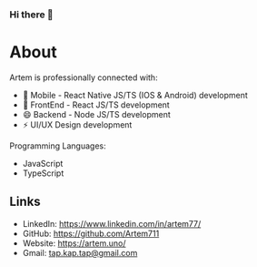 ### Hi there 👋

# About

Artem is professionally connected with:
- 🔭 Mobile - React Native JS/TS (IOS & Android) development
- 🌱 FrontEnd - React JS/TS development
- 😄 Backend - Node JS/TS development
- ⚡ UI/UX Design development

Programming Languages: 
 - JavaScript
 - TypeScript

## Links
- LinkedIn: https://www.linkedin.com/in/artem77/
- GitHub: https://github.com/Artem711
- Website: https://artem.uno/
- Gmail: tap.kap.tap@gmail.com
